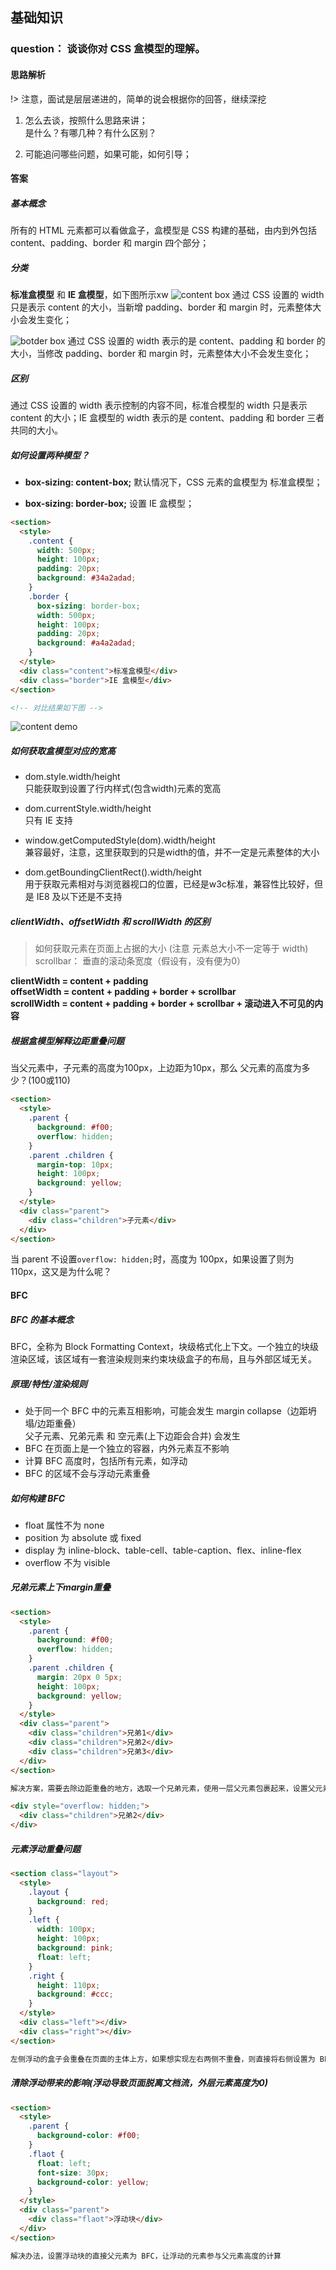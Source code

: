 ## 基础知识

### question： 谈谈你对 CSS 盒模型的理解。  

#### 思路解析
!> 注意，面试是层层递进的，简单的说会根据你的回答，继续深挖
1. 怎么去谈，按照什么思路来讲；  
  是什么？有哪几种？有什么区别？

2. 可能追问哪些问题，如果可能，如何引导；

#### 答案
##### 基本概念  
  所有的 HTML 元素都可以看做盒子，盒模型是 CSS 构建的基础，由内到外包括 content、padding、border 和 margin 四个部分；

##### 分类  
  **标准盒模型** 和 **IE 盒模型**，如下图所示xw
![content box](/interview/images/content-box.png)
通过 CSS 设置的 width 只是表示 content 的大小，当新增 padding、border 和 margin 时，元素整体大小会发生变化；

![botder box](/interview/images/border-box.png)
通过 CSS 设置的 width 表示的是 content、padding 和 border 的大小，当修改 padding、border 和 margin 时，元素整体大小不会发生变化；

##### 区别
通过 CSS 设置的 width 表示控制的内容不同，标准合模型的 width 只是表示 content 的大小；IE 盒模型的 width 表示的是 content、padding 和 border 三者共同的大小。

##### 如何设置两种模型？
* **box-sizing: content-box;** 默认情况下，CSS 元素的盒模型为 标准盒模型；

* **box-sizing: border-box;** 设置 IE 盒模型；

```html
<section>
  <style>
    .content {
      width: 500px;
      height: 100px;
      padding: 20px;
      background: #34a2adad;
    }
    .border {
      box-sizing: border-box;
      width: 500px;
      height: 100px;
      padding: 20px;
      background: #a4a2adad;
    }
  </style>
  <div class="content">标准盒模型</div>
  <div class="border">IE 盒模型</div>
</section>

<!-- 对比结果如下图 -->
```
![content demo](/interview/images/compare-model.jpg)

##### 如何获取盒模型对应的宽高
* dom.style.width/height  
  只能获取到设置了行内样式(包含width)元素的宽高

* dom.currentStyle.width/height  
  只有 IE 支持

* window.getComputedStyle(dom).width/height  
  兼容最好，注意，这里获取到的只是width的值，并不一定是元素整体的大小

* dom.getBoundingClientRect().width/height  
  用于获取元素相对与浏览器视口的位置，已经是w3c标准，兼容性比较好，但是 IE8 及以下还是不支持
 

##### clientWidth、offsetWidth 和 scrollWidth 的区别
> 如何获取元素在页面上占据的大小 (注意 元素总大小不一定等于 width)   
scrollbar： 垂直的滚动条宽度（假设有，没有便为0）

**clientWidth = content + padding**  
**offsetWidth = content + padding + border + scrollbar**  
**scrollWidth = content + padding + border + scrollbar + 滚动进入不可见的内容** 


##### 根据盒模型解释边距重叠问题
当父元素中，子元素的高度为100px，上边距为10px，那么 父元素的高度为多少？(100或110)
```html
<section>
  <style>
    .parent {
      background: #f00;
      overflow: hidden;
    }
    .parent .children {
      margin-top: 10px;
      height: 100px;
      background: yellow;
    }
  </style>
  <div class="parent">
    <div class="children">子元素</div>
  </div>
</section>
```
当 parent 不设置`overflow: hidden;`时，高度为 100px，如果设置了则为 110px，这又是为什么呢？

#### BFC
##### BFC 的基本概念
BFC，全称为 Block Formatting Context，块级格式化上下文。一个独立的块级渲染区域，该区域有一套渲染规则来约束块级盒子的布局，且与外部区域无关。

##### 原理/特性/渲染规则
* 处于同一个 BFC 中的元素互相影响，可能会发生 margin collapse（边距坍塌/边距重叠）  
  父子元素、兄弟元素 和 空元素(上下边距会合并) 会发生
* BFC 在页面上是一个独立的容器，内外元素互不影响
* 计算 BFC 高度时，包括所有元素，如浮动
* BFC 的区域不会与浮动元素重叠

##### 如何构建 BFC
* float 属性不为 none
* position 为 absolute 或 fixed
* display 为 inline-block、table-cell、table-caption、flex、inline-flex
* overflow 不为 visible

##### 兄弟元素上下margin重叠
```html
<section>
  <style>
    .parent {
      background: #f00;
      overflow: hidden;
    }
    .parent .children {
      margin: 20px 0 5px;
      height: 100px;
      background: yellow;
    }
  </style>
  <div class="parent">
    <div class="children">兄弟1</div>
    <div class="children">兄弟2</div>
    <div class="children">兄弟3</div>
  </div>
</section>

解决方案，需要去除边距重叠的地方，选取一个兄弟元素，使用一层父元素包裹起来，设置父元素为 BFC 即可解决

<div style="overflow: hidden;">
  <div class="children">兄弟2</div>
</div>
```

##### 元素浮动重叠问题
```html
<section class="layout">
  <style>
    .layout {
      background: red;
    }
    .left {
      width: 100px;
      height: 100px;
      background: pink;
      float: left;
    }
    .right {
      height: 110px;
      background: #ccc;
    }
  </style>
  <div class="left"></div>
  <div class="right"></div>
</section>

左侧浮动的盒子会重叠在页面的主体上方，如果想实现左右两侧不重叠，则直接将右侧设置为 BFC 即可
```

##### 清除浮动带来的影响(浮动导致页面脱离文档流，外层元素高度为0)
```html
<section>
  <style>
    .parent {
      background-color: #f00;
    }
    .flaot {
      float: left;
      font-size: 30px;
      background-color: yellow;
    }
  </style>
  <div class="parent">
    <div class="flaot">浮动块</div>
  </div>
</section>

解决办法，设置浮动块的直接父元素为 BFC，让浮动的元素参与父元素高度的计算
```
